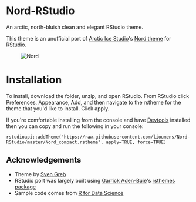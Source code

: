 # Nord-RStudio
An arctic, north-bluish clean and elegant RStudio theme.

This theme is an unofficial port of [Arctic Ice Studio](https://github.com/arcticicestudio/nord)'s [Nord theme](https://www.nordtheme.com) for RStudio.
<figure>
    <img src="https://github.com/lusignan/Nord-RStudio/blob/master/nord-rstudio-preview.png"
         alt="Nord">    
</figure>

# Installation
To install, download the folder, unzip, and open RStudio. From RStudio click Preferences, Appearance, Add, and then navigate to the rstheme for the theme that you'd like to install. Click apply.

If you're comfortable installing from the console and have [Devtools](https://github.com/r-lib/devtools) installed then you can copy and run the following in your console:
```
rstudioapi::addTheme("https://raw.githubusercontent.com/lioumens/Nord-RStudio/master/Nord_compact.rstheme", apply=TRUE, force=TRUE)
```
## Acknowledgements
* Theme by [Sven Greb](https://github.com/svengreb)
* RStudio port was largely built using [Garrick Aden-Buie](https://github.com/gadenbuie)'s [rsthemes package](https://github.com/gadenbuie/rsthemes)
* Sample code comes from [R for Data Science](https://r4ds.had.co.nz/)
